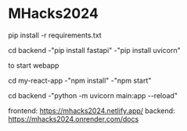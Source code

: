 # MHacks2024
pip install -r requirements.txt


cd backend
    -"pip install fastapi"
    -"pip install uvicorn"



to start webapp


cd my-react-app
    -"npm install"
    -"npm start"


cd backend
    -"python -m uvicorn main:app --reload"


frontend:  https://mhacks2024.netlify.app/
backend:   https://mhacks2024.onrender.com/docs